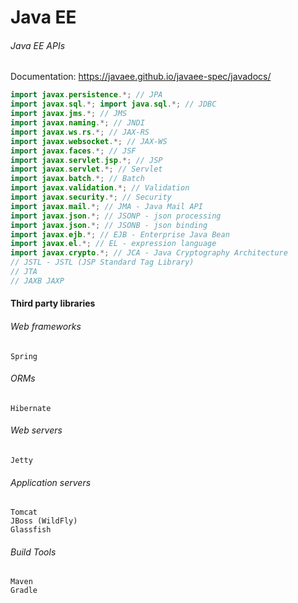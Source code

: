 
# Java EE


###### Java EE APIs

Documentation: https://javaee.github.io/javaee-spec/javadocs/

```java
import javax.persistence.*; // JPA
import javax.sql.*; import java.sql.*; // JDBC
import javax.jms.*; // JMS
import javax.naming.*; // JNDI
import javax.ws.rs.*; // JAX-RS
import javax.websocket.*; // JAX-WS
import javax.faces.*; // JSF
import javax.servlet.jsp.*; // JSP
import javax.servlet.*; // Servlet
import javax.batch.*; // Batch
import javax.validation.*; // Validation
import javax.security.*; // Security
import javax.mail.*; // JMA - Java Mail API
import javax.json.*; // JSONP - json processing
import javax.json.*; // JSONB - json binding
import javax.ejb.*; // EJB - Enterprise Java Bean
import javax.el.*; // EL - expression language
import javax.crypto.*; // JCA - Java Cryptography Architecture 
// JSTL - JSTL (JSP Standard Tag Library)
// JTA
// JAXB JAXP
```


#### Third party libraries

###### Web frameworks
```
Spring
```

###### ORMs
```
Hibernate
```

###### Web servers
```
Jetty
```

###### Application servers
```
Tomcat
JBoss (WildFly)
Glassfish
```


###### Build Tools
```
Maven
Gradle
```
